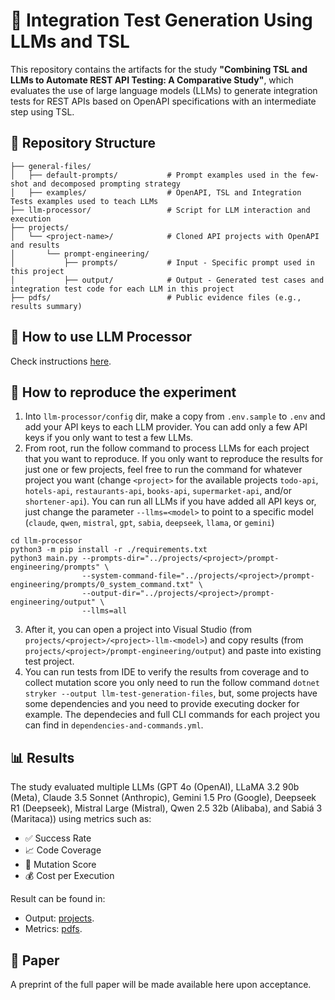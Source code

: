 # 🧩 Integration Test Generation Using LLMs and TSL

This repository contains the artifacts for the study **"Combining TSL and LLMs to Automate REST API Testing: A Comparative Study"**, which evaluates the use of large language models (LLMs) to generate integration tests for REST APIs based on OpenAPI specifications with an intermediate step using TSL.

## 📂 Repository Structure

```
├── general-files/
│   ├── default-prompts/           # Prompt examples used in the few-shot and decomposed prompting strategy
│   ├── examples/                  # OpenAPI, TSL and Integration Tests examples used to teach LLMs 
├── llm-processor/                 # Script for LLM interaction and execution
├── projects/
│   └── <project-name>/            # Cloned API projects with OpenAPI and results
│       └── prompt-engineering/
│           ├── prompts/           # Input - Specific prompt used in this project
│           ├── output/            # Output - Generated test cases and integration test code for each LLM in this project
├── pdfs/                          # Public evidence files (e.g., results summary)
```

## 🚀 How to use LLM Processor

Check instructions [here](llm-processor/README.md).

## 🧪 How to reproduce the experiment

1. Into `llm-processor/config` dir, make a copy from `.env.sample` to `.env` and add your API keys to each LLM provider. You can add only a few API keys if you only want to test a few LLMs.
2. From root, run the follow command to process LLMs for each project that you want to reproduce. If you only want to reproduce the results for just one or few projects, feel free to run the command for whatever project you want (change `<project>` for the available projects `todo-api`, `hotels-api`, `restaurants-api`, `books-api`, `supermarket-api`, and/or `shortener-api`). You can run all LLMs if you have added all API keys or, just change the parameter `--llms=<model>` to point to a specific model (`claude`, `qwen`, `mistral`, `gpt`, `sabia`, `deepseek`, `llama`, or `gemini`)
```
cd llm-processor
python3 -m pip install -r ./requirements.txt
python3 main.py --prompts-dir="../projects/<project>/prompt-engineering/prompts" \
                --system-command-file="../projects/<project>/prompt-engineering/prompts/0_system_command.txt" \
                --output-dir="../projects/<project>/prompt-engineering/output" \
                --llms=all
```
3. After it, you can open a project into Visual Studio (from `projects/<project>/<project>-llm-<model>`) and copy results (from `projects/<project>/prompt-engineering/output`) and paste into existing test project.
4. You can run tests from IDE to verify the results from coverage and to collect mutation score you only need to run the follow command `dotnet stryker --output llm-test-generation-files`, but, some projects have some dependencies and you need to provide executing docker for example. The dependecies and full CLI commands for each project you can find in `dependencies-and-commands.yml`.

## 📊 Results

The study evaluated multiple LLMs (GPT 4o (OpenAI), LLaMA 3.2 90b (Meta), Claude 3.5 Sonnet (Anthropic), Gemini 1.5 Pro (Google), Deepseek R1 (Deepseek), Mistral Large (Mistral), Qwen 2.5 32b (Alibaba), and Sabiá 3 (Maritaca)) using metrics such as:
- ✅ Success Rate
- 📈 Code Coverage
- 🧬 Mutation Score
- 💰 Cost per Execution

Result can be found in:
- Output: [projects](projects/files.md).
- Metrics: [pdfs](pdfs/all_results.pdf).

## 📄 Paper

A preprint of the full paper will be made available here upon acceptance. 
